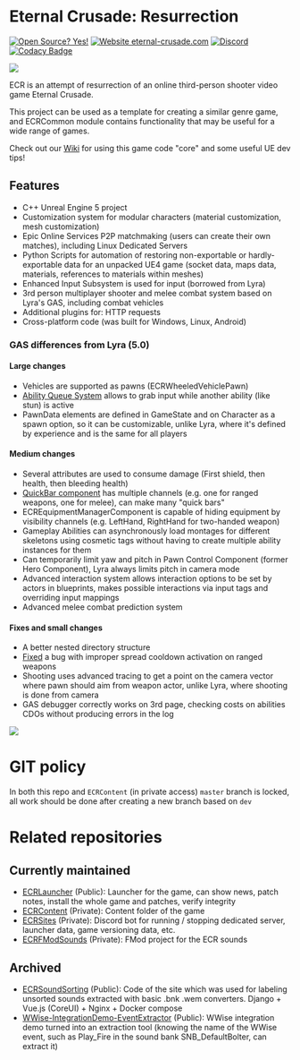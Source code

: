 # Eternal Crusade: Resurrection

[![Open Source? Yes!](https://badgen.net/badge/Open%20Source%20%3F/Yes%21/blue?icon=github)](https://github.com/JediKnightChan/EternalCrusadeResurrection/)
[![Website eternal-crusade.com](https://img.shields.io/website-up-down-green-red/https/eternal-crusade.com.svg)](https://eternal-crusade.com/)
[![Discord](https://badgen.net/badge/icon/discord?icon=discord&label)](https://discord.gg/Jzs3Bp3WCK)
[![Codacy Badge](https://app.codacy.com/project/badge/Grade/1e8058e9e34c44f88a501d0dff789ea0)](https://www.codacy.com/gh/JediKnightChan/EternalCrusadeResurrection/dashboard?utm_source=github.com&amp;utm_medium=referral&amp;utm_content=JediKnightChan/EternalCrusadeResurrection&amp;utm_campaign=Badge_Grade)

![](https://eternal-crusade.com/dist/images/ec.webp)

ECR is an attempt of resurrection of an online third-person shooter video game Eternal Crusade.

This project can be used as a template for creating a similar genre game, and ECRCommon module contains functionality
that may be useful for a wide range of games.

Check out our [Wiki](https://github.com/JediKnightChan/EternalCrusadeResurrection/wiki) for using this game code "core" and some useful UE dev tips!

## Features

- C++ Unreal Engine 5 project
- Customization system for modular characters (material customization, mesh customization)
- Epic Online Services P2P matchmaking (users can create their own matches), including Linux Dedicated Servers
- Python Scripts for automation of restoring non-exportable or hardly-exportable data for an unpacked UE4 game (socket
  data, maps data, materials, references to materials within meshes)
- Enhanced Input Subsystem is used for input (borrowed from Lyra)
- 3rd person multiplayer shooter and melee combat system based on Lyra's GAS, including combat vehicles
- Additional plugins for: HTTP requests
- Cross-platform code (was built for Windows, Linux, Android)

### GAS differences from Lyra (5.0)

#### Large changes

- Vehicles are supported as pawns (ECRWheeledVehiclePawn)
- [Ability Queue System](https://github.com/JediKnightChan/EternalCrusadeResurrection/commit/d9096523e16c7203f4ac2663be893c6969a5f803)
  allows to grab input while another ability (like stun) is active
- PawnData elements are defined in GameState and on Character as a spawn option, so it can be customizable, unlike Lyra,
  where it's defined by experience and is the same for all players

#### Medium changes

- Several attributes are used to consume damage (First shield, then health, then bleeding health)
- [QuickBar component](https://github.com/JediKnightChan/EternalCrusadeResurrection/blob/master/Source/ECR/Public/Gameplay/Equipment/ECRQuickBarComponent.h)
  has multiple channels (e.g. one for ranged weapons, one for melee), can make many "quick bars"
- ECREquipmentManagerComponent is capable of hiding equipment by visibility channels (e.g. LeftHand, RightHand for
  two-handed weapon)
- Gameplay Abilities can asynchronously load montages for different skeletons using cosmetic tags without having to
  create multiple ability instances for them
- Can temporarily limit yaw and pitch in Pawn Control Component (former Hero Component), Lyra always limits pitch in camera mode
- Advanced interaction system allows interaction options to be set by actors in blueprints, makes possible interactions
  via input tags and overriding input mappings
- Advanced melee combat prediction system

#### Fixes and small changes

- A better nested directory structure
- [Fixed](https://github.com/JediKnightChan/EternalCrusadeResurrection/commit/2990e9dba32ed76332775ed27df2977768a5d257)
  a bug with improper spread cooldown activation on ranged weapons
- Shooting uses advanced tracing to get a point on the camera vector where pawn should aim from weapon actor, unlike
  Lyra, where shooting is done from camera
- GAS debugger correctly works on 3rd page, checking costs on abilities CDOs without producing errors in the log

![](https://eternal-crusade.com/dist/images/github/melee_prediction.jpg)

# GIT policy

In both this repo and `ECRContent` (in private access) `master` branch is locked, all work should be done
after creating a new branch based on `dev`

# Related repositories

## Currently maintained
- [ECRLauncher](https://github.com/JediKnightChan/ECRLauncher) (Public): Launcher for the game, can show news, patch
notes, install the whole game and patches, verify integrity
- [ECRContent](https://github.com/JediKnightChan/ECRContent/) (Private): Content folder of the game
- [ECRSites](https://github.com/JediKnightChan/ECRSites) (Private): Discord bot for running / stopping dedicated server, 
launcher data, game versioning data, etc.
- [ECRFModSounds](https://github.com/JediKnightChan/ECRFModSounds) (Private): FMod project for the ECR sounds

## Archived
- [ECRSoundSorting](https://github.com/JediKnightChan/ECRSoundSorting) (Public): Code of the site which was used for 
labeling unsorted sounds extracted with basic .bnk .wem converters. Django + Vue.js (CoreUI) + Nginx + Docker compose
- [WWise-IntegrationDemo-EventExtractor](https://github.com/Waagheur/WWise-IntegrationDemo-EventExtactor) (Public): WWise
integration demo turned into an extraction tool (knowing the name of the WWise event, such as Play_Fire in the sound 
bank SNB_DefaultBolter, can extract it)
